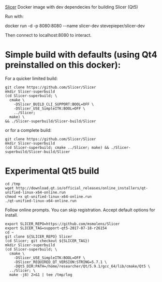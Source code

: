 [Slicer](https://www.slicer.org/) Docker image with dev dependecies for building Slicer (Qt5)

Run with:

docker run -d -p 8080:8080 --name slicer-dev stevepieper/slicer-dev

Then connect to localhost:8080 to interact.

# Simple build with defaults (using Qt4 preinstalled on this docker):

For a quicker limited build:
```
git clone https://github.com/Slicer/Slicer
mkdir Slicer-superbuild
(cd Slicer-superbuild; \
  cmake \
    -DSlicer_BUILD_CLI_SUPPORT:BOOL=OFF \
    -DSlicer_USE_SimpleITK:BOOL=OFF \
    ../Slicer;
  make) \
&& ./Slicer-superbuild/Slicer-build/Slicer
```
or for a complete build:
```
git clone https://github.com/Slicer/Slicer
mkdir Slicer-superbuild
(cd Slicer-superbuild; cmake ../Slicer; make) && ./Slicer-superbuild/Slicer-build/Slicer
```

# Experimental Qt5 build

```
cd /tmp
wget http://download.qt.io/official_releases/online_installers/qt-unified-linux-x64-online.run
chmod +x qt-unified-linux-x64-online.run
./qt-unified-linux-x64-online.run
```

Follow online prompts.  You can skip registration.  Accept default options for install.


```
export SLICER_REPO=https://github.com/msmolens/Slicer
export SLICER_TAG=support-qt5-2017-07-18-r26154
cd ~
git clone ${SLICER_REPO} Slicer
(cd Slicer; git checkout ${SLICER_TAG})
mkdir Slicer-superbuild
(cd Slicer-superbuild; \
  cmake \
    -DSlicer_USE_SimpleITK:BOOL=OFF \
    -DSlicer_REQUIRED_QT_VERSION:STRING=5.7.1 \
    -DQt5_DIR:PATH=/home/researcher/Qt/5.9.1/gcc_64/lib/cmake/Qt5 \
  ../Slicer; \
  make -j8) 2>&1 | tee /tmp/log
```
